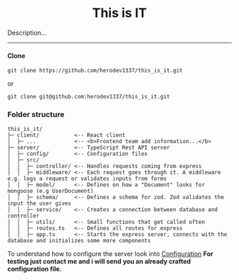 <h1 align="center">This is IT</h1>

Description...

---

#### Clone

`git clone https://github.com/herodev1337/this_is_it.git`

or

`git clone git@github.com:herodev1337/this_is_it.git`

### Folder structure

````
this_is_it/        
├─ client/           <-- React client
│  ├─ ...            <-- <b>Frontend team add information...</b>
├─ server/           <-- TypeScript Rest API server
│  ├─ config/        <-- Configuration files
│  ├─ src/           
│  │  ├─ controller/ <-- Handles requests coming from express
│  │  ├─ middleware/ <-- Each request goes through it. A middleware e.g. logs a request or validates inputs from forms
│  │  ├─ model/      <-- Defines on how a "Document" looks for mongoose (e.g UserDocument)
│  │  ├─ schema/     <-- Defines a schema for zod. Zod validates the input the user gives
│  │  ├─ service/    <-- Creates a connection between database and controller
│  │  ├─ utils/      <-- Small functions that get called often 
│  │  ├─ routes.ts   <-- Defines all routes for express
│  │  ├─ app.ts      <-- Starts the express server, connects with the database and initializes some more components
````
To understand how to configure the server look into [Configuration](server/README.md#Configuration)
<b>For testing just contact me and i will send you an already crafted configuration file.</b>


